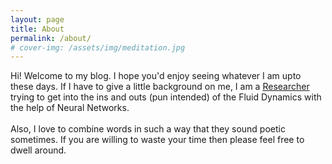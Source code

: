```yaml
---
layout: page
title: About
permalink: /about/
# cover-img: /assets/img/meditation.jpg
---
```


Hi! Welcome to my blog. I hope you'd enjoy seeing whatever I am upto these days. If I have to give a little background on me, I am a [Researcher](http://ninelab.creatorlink.net/index#MEMBERS/) trying to get into the ins and outs (pun intended) of the Fluid Dynamics with the help of Neural Networks. <br><br>
Also, I love to combine words in such a way that they sound poetic sometimes. If you are willing to waste your time then please feel free to dwell around.
<!-- layout: post
title: Flake it till you make it
subtitle: Excerpt from Soulshaping by Jeff Brown
cover-img: /assets/img/path.jpg
thumbnail-img: /assets/img/thumb.png
share-img: /assets/img/path.jpg
tags: [books, test]
author: Sharon Smith and Barry Simpson -->